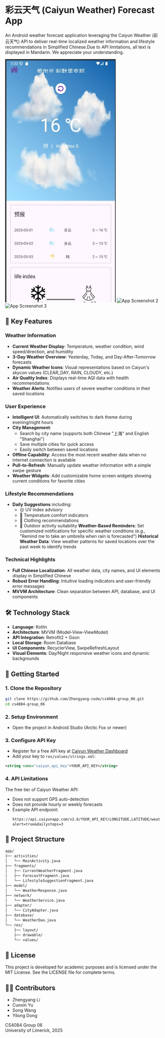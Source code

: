 # 彩云天气 (Caiyun Weather) Forecast App

An Android weather forecast application leveraging the Caiyun Weather (彩云天气) API to deliver real-time localized weather information and lifestyle recommendations in Simplified Chinese.Due to API limitations, all text is displayed in Mandarin. We appreciate your understanding.

![img_1.png](img_1.png)
![App Screenshot 2](https://github.com/user-attachments/assets/4cb0a387-a21c-4933-94b3-d73ddf846dab)
![App Screenshot 3](https://github.com/user-attachments/assets/bd2b8d3b-f25b-4347-84e0-7ab6fe2c6581)

## 🌟 Key Features

### Weather Information
- **Current Weather Display**: Temperature, weather condition, wind speed/direction, and humidity
- **3-Day Weather Overview**: Yesterday, Today, and Day-After-Tomorrow forecasts
- **Dynamic Weather Icons**: Visual representations based on Caiyun's skycon values (CLEAR_DAY, RAIN, CLOUDY, etc.)
- **Air Quality Index**: Displays real-time AQI data with health recommendations
- **Weather Alerts**: Notifies users of severe weather conditions in their saved locations

### User Experience
- **Intelligent UI**: Automatically switches to dark theme during evening/night hours
- **City Management**:
    - Search by city name (supports both Chinese "上海" and English "Shanghai")
    - Save multiple cities for quick access
    - Easily switch between saved locations
- **Offline Capability**: Access the most recent weather data when no internet connection is available
- **Pull-to-Refresh**: Manually update weather information with a simple swipe gesture
- **Weather Widgets**: Add customizable home screen widgets showing current conditions for favorite cities

### Lifestyle Recommendations
- **Daily Suggestions** including:
    - 🌞 UV Index advisory
    - 🧣 Temperature comfort indicators
    - 👕 Clothing recommendations
    - 🚶 Outdoor activity suitability
**Weather-Based Reminders**: Set customized notifications for specific weather conditions (e.g., "Remind me to take an umbrella when rain is forecasted")
**Historical Weather Data**: View weather patterns for saved locations over the past week to identify trends

### Technical Highlights
- **Full Chinese Localization**: All weather data, city names, and UI elements display in Simplified Chinese
- **Robust Error Handling**: Intuitive loading indicators and user-friendly error messages
- **MVVM Architecture**: Clean separation between API, database, and UI components

## 🛠️ Technology Stack

- **Language**: Kotlin
- **Architecture**: MVVM (Model-View-ViewModel)
- **API Integration**: Retrofit2 + Gson
- **Local Storage**: Room Database
- **UI Components**: RecyclerView, SwipeRefreshLayout
- **Visual Elements**: Day/Night responsive weather icons and dynamic backgrounds

## 🚀 Getting Started

### 1. Clone the Repository
```bash
git clone https://github.com/Zhengyang-code/cs4084-group_06.git
cd cs4084-group_06
```

### 2. Setup Environment
- Open the project in Android Studio (Arctic Fox or newer)

### 3. Configure API Key
- Register for a free API key at [Caiyun Weather Dashboard](https://dashboard.caiyunapp.com/)
- Add your key to `res/values/strings.xml`:
```xml
<string name="caiyun_api_key">YOUR_API_KEY</string>
```

### 4. API Limitations
The free tier of Caiyun Weather API:
- Does not support GPS auto-detection
- Does not provide hourly or weekly forecasts
- Example API endpoint:
  ```
  https://api.caiyunapp.com/v2.6/YOUR_API_KEY/LONGITUDE,LATITUDE/weather?alert=true&dailysteps=3
  ```

## 📂 Project Structure

```
app/
├── activities/
│   └── MainActivity.java
├── fragments/
│   ├── CurrentWeatherFragment.java
│   ├── ForecastFragment.java
│   └── LifestyleSuggestionFragment.java
├── model/
│   └── WeatherResponse.java
├── network/
│   └── WeatherService.java
├── adapter/
│   └── CityAdapter.java
├── database/
│   └── WeatherDao.java
└── res/
    ├── layout/
    ├── drawable/
    └── values/
```

## 📄 License
This project is developed for academic purposes and is licensed under the MIT License.
See the LICENSE file for complete terms.

## 👨‍💻 Contributors
- Zhengyang Li
- Cunxin Yu
- Song Wang
- Yilong Dong

CS4084 Group 06  
University of Limerick, 2025
